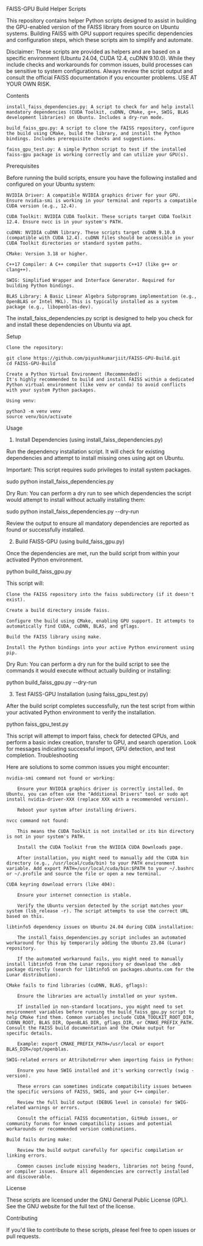 FAISS-GPU Build Helper Scripts

This repository contains helper Python scripts designed to assist in building the GPU-enabled version of the FAISS library from source on Ubuntu systems. Building FAISS with GPU support requires specific dependencies and configuration steps, which these scripts aim to simplify and automate.

Disclaimer: These scripts are provided as helpers and are based on a specific environment (Ubuntu 24.04, CUDA 12.4, cuDNN 9.10.0). While they include checks and workarounds for common issues, build processes can be sensitive to system configurations. Always review the script output and consult the official FAISS documentation if you encounter problems. USE AT YOUR OWN RISK.

Contents

    install_faiss_dependencies.py: A script to check for and help install mandatory dependencies (CUDA Toolkit, cuDNN, CMake, g++, SWIG, BLAS development libraries) on Ubuntu. Includes a dry-run mode.

    build_faiss_gpu.py: A script to clone the FAISS repository, configure the build using CMake, build the library, and install the Python bindings. Includes prerequisite checks and suggestions.

    faiss_gpu_test.py: A simple Python script to test if the installed faiss-gpu package is working correctly and can utilize your GPU(s).

Prerequisites

Before running the build scripts, ensure you have the following installed and configured on your Ubuntu system:

    NVIDIA Driver: A compatible NVIDIA graphics driver for your GPU. Ensure nvidia-smi is working in your terminal and reports a compatible CUDA version (e.g., 12.4).

    CUDA Toolkit: NVIDIA CUDA Toolkit. These scripts target CUDA Toolkit 12.4. Ensure nvcc is in your system's PATH.

    cuDNN: NVIDIA cuDNN library. These scripts target cuDNN 9.10.0 (compatible with CUDA 12.4). cuDNN files should be accessible in your CUDA Toolkit directories or standard system paths.

    CMake: Version 3.18 or higher.

    C++17 Compiler: A C++ compiler that supports C++17 (like g++ or clang++).

    SWIG: Simplified Wrapper and Interface Generator. Required for building Python bindings.

    BLAS Library: A Basic Linear Algebra Subprograms implementation (e.g., OpenBLAS or Intel MKL). This is typically installed as a system package (e.g., libopenblas-dev).


The install_faiss_dependencies.py script is designed to help you check for and install these dependencies on Ubuntu via apt.

Setup

    Clone the repository:

    git clone https://github.com/piyushkumarjiit/FAISS-GPU-Build.git
    cd FAISS-GPU-Build

    Create a Python Virtual Environment (Recommended):
    It's highly recommended to build and install FAISS within a dedicated Python virtual environment (like venv or conda) to avoid conflicts with your system Python packages.

    Using venv:

    python3 -m venv venv
    source venv/bin/activate

Usage

1. Install Dependencies (using install_faiss_dependencies.py)

Run the dependency installation script. It will check for existing dependencies and attempt to install missing ones using apt on Ubuntu.

Important: This script requires sudo privileges to install system packages.

sudo python install_faiss_dependencies.py

Dry Run: You can perform a dry run to see which dependencies the script would attempt to install without actually installing them:

sudo python install_faiss_dependencies.py --dry-run

Review the output to ensure all mandatory dependencies are reported as found or successfully installed.

2. Build FAISS-GPU (using build_faiss_gpu.py)

Once the dependencies are met, run the build script from within your activated Python environment.

python build_faiss_gpu.py

This script will:

    Clone the FAISS repository into the faiss subdirectory (if it doesn't exist).

    Create a build directory inside faiss.

    Configure the build using CMake, enabling GPU support. It attempts to automatically find CUDA, cuDNN, BLAS, and gflags.

    Build the FAISS library using make.

    Install the Python bindings into your active Python environment using pip.

Dry Run: You can perform a dry run for the build script to see the commands it would execute without actually building or installing:

python build_faiss_gpu.py --dry-run

3. Test FAISS-GPU Installation (using faiss_gpu_test.py)

After the build script completes successfully, run the test script from within your activated Python environment to verify the installation.

python faiss_gpu_test.py

This script will attempt to import faiss, check for detected GPUs, and perform a basic index creation, transfer to GPU, and search operation. Look for messages indicating successful import, GPU detection, and test completion.
Troubleshooting

Here are solutions to some common issues you might encounter:

    nvidia-smi command not found or working:

        Ensure your NVIDIA graphics driver is correctly installed. On Ubuntu, you can often use the "Additional Drivers" tool or sudo apt install nvidia-driver-XXX (replace XXX with a recommended version).

        Reboot your system after installing drivers.

    nvcc command not found:

        This means the CUDA Toolkit is not installed or its bin directory is not in your system's PATH.

        Install the CUDA Toolkit from the NVIDIA CUDA Downloads page.

        After installation, you might need to manually add the CUDA bin directory (e.g., /usr/local/cuda/bin) to your PATH environment variable. Add export PATH=/usr/local/cuda/bin:$PATH to your ~/.bashrc or ~/.profile and source the file or open a new terminal.

    CUDA keyring download errors (like 404):

        Ensure your internet connection is stable.

        Verify the Ubuntu version detected by the script matches your system (lsb_release -r). The script attempts to use the correct URL based on this.

    libtinfo5 dependency issues on Ubuntu 24.04 during CUDA installation:

        The install_faiss_dependencies.py script includes an automated workaround for this by temporarily adding the Ubuntu 23.04 (Lunar) repository.

        If the automated workaround fails, you might need to manually install libtinfo5 from the Lunar repository or download the .deb package directly (search for libtinfo5 on packages.ubuntu.com for the Lunar distribution).

    CMake fails to find libraries (cuDNN, BLAS, gflags):

        Ensure the libraries are actually installed on your system.

        If installed in non-standard locations, you might need to set environment variables before running the build_faiss_gpu.py script to help CMake find them. Common variables include CUDA_TOOLKIT_ROOT_DIR, CUDNN_ROOT, BLAS_DIR, OpenBLAS_DIR, gflags_DIR, or CMAKE_PREFIX_PATH. Consult the FAISS build documentation and the CMake output for specific details.

        Example: export CMAKE_PREFIX_PATH=/usr/local or export BLAS_DIR=/opt/openblas.

    SWIG-related errors or AttributeError when importing faiss in Python:

        Ensure you have SWIG installed and it's working correctly (swig -version).

        These errors can sometimes indicate compatibility issues between the specific versions of FAISS, SWIG, and your C++ compiler.

        Review the full build output (DEBUG level in console) for SWIG-related warnings or errors.

        Consult the official FAISS documentation, GitHub issues, or community forums for known compatibility issues and potential workarounds or recommended version combinations.

    Build fails during make:

        Review the build output carefully for specific compilation or linking errors.

        Common causes include missing headers, libraries not being found, or compiler issues. Ensure all dependencies are correctly installed and discoverable.

License

These scripts are licensed under the GNU General Public License (GPL). See the GNU website for the full text of the license.

Contributing

If you'd like to contribute to these scripts, please feel free to open issues or pull requests.
